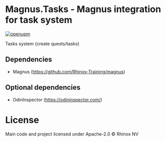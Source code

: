 # Magnus.Tasks - Magnus integration for task system

[![openupm](https://img.shields.io/npm/v/com.rhinox.open.magnus.tasks?label=openupm&registry_uri=https://package.openupm.com)](https://openupm.com/packages/com.rhinox.open.magnus.tasks/)

Tasks system (create quests/tasks)

## Dependencies
- Magnus (https://github.com/Rhinox-Training/magnus)

## Optional dependencies

- OdinInspector (https://odininspector.com/)

# License

Main code and project licensed under Apache-2.0 © Rhinox NV
